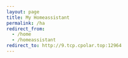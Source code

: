 ```yaml
---
layout: page
title: My Homeassistant
permalink: /ha
redirect_from:
  - /home
  - /homeassistant
redirect_to: http://9.tcp.cpolar.top:12964
---
```

